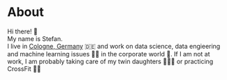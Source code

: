 # About

Hi there! :wave:  
My name is Stefan.  
I live in [Cologne, Germany](https://en.wikipedia.org/wiki/Cologne) :de: and work on data science, data engieering and machine learning issues :man_technologist: in the corporate world :office:. If I am not at work, I am probably taking care of my twin daughters :family_man_girl_girl: or practicing CrossFit :weight_lifting_man:



